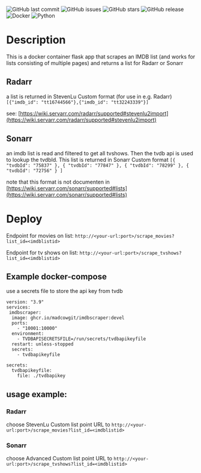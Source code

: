 ![GitHub last commit](https://img.shields.io/github/last-commit/madcowGit/imdbscraper?style=for-the-badge&logo=github)
![GitHub issues](https://img.shields.io/github/issues/madcowGit/imdbscraper?style=for-the-badge&logo=github)
![GitHub stars](https://img.shields.io/github/stars/madcowGit/imdbscraper?style=for-the-badge&logo=github)
![GitHub release](https://img.shields.io/github/v/release/madcowGit/imdbscraper?style=for-the-badge&logo=github)
![Docker](https://img.shields.io/badge/Docker-ready-blue?style=for-the-badge&logo=docker)
![Python](https://img.shields.io/badge/Python-3.11%2B-blue?style=for-the-badge&logo=python)

# Description
This is a docker container flask app that scrapes an IMDB list (and works for lists consisting of multiple pages) and returns a list for Radarr or Sonarr
## Radarr
a list is returned in StevenLu Custom format (for use in e.g. Radarr) 
`[{"imdb_id": "tt16744566"},{"imdb_id": "tt32243339"}]`

see: [https://wiki.servarr.com/radarr/supported#stevenlu2import](https://wiki.servarr.com/radarr/supported#stevenlu2import)
## Sonarr
an imdb list is read and filtered to get all tvshows. Then the tvdb api is used to lookup the tvdbId. This list is returned in Sonarr Custom format 
`[{ "tvdbId": "75837" }, { "tvdbId": "77847" }, { "tvdbId": "78299" }, { "tvdbId": "72756" } ]`

note that this format is not documenten in [https://wiki.servarr.com/sonarr/supported#lists](https://wiki.servarr.com/sonarr/supported#lists)

# Deploy
Endpoint for movies on list:
`http://<your-url:port>/scrape_movies?list_id=<imdblistid>`

Endpoint for tv shows on list:
`http://<your-url:port>/scrape_tvshows?list_id=<imdblistid>`

## Example docker-compose
use a secrets file to store the api key from tvdb
```
version: "3.9"
services:
 imdbscraper:
  image: ghcr.io/madcowgit/imdbscraper:devel
  ports:
    - "10001:10000"
  environment:
    - TVDBAPISECRETSFILE=/run/secrets/tvdbapikeyfile
  restart: unless-stopped
  secrets:
    - tvdbapikeyfile

secrets:
  tvdbapikeyfile:
    file: ./tvdbapikey
```
## usage example:
### Radarr
choose StevenLu Custom list
point URL to `http://<your-url:port>/scrape_movies?list_id=<imdblistid>`
### Sonarr
choose Advanced Custom list
point URL to `http://<your-url:port>/scrape_tvshows?list_id=<imdblistid>`
